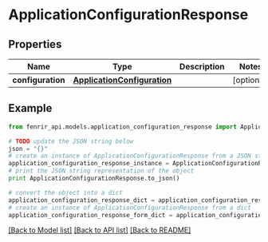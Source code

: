 # ApplicationConfigurationResponse


## Properties

Name | Type | Description | Notes
------------ | ------------- | ------------- | -------------
**configuration** | [**ApplicationConfiguration**](ApplicationConfiguration.md) |  | [optional] 

## Example

```python
from fenrir_api.models.application_configuration_response import ApplicationConfigurationResponse

# TODO update the JSON string below
json = "{}"
# create an instance of ApplicationConfigurationResponse from a JSON string
application_configuration_response_instance = ApplicationConfigurationResponse.from_json(json)
# print the JSON string representation of the object
print ApplicationConfigurationResponse.to_json()

# convert the object into a dict
application_configuration_response_dict = application_configuration_response_instance.to_dict()
# create an instance of ApplicationConfigurationResponse from a dict
application_configuration_response_form_dict = application_configuration_response.from_dict(application_configuration_response_dict)
```
[[Back to Model list]](../README.md#documentation-for-models) [[Back to API list]](../README.md#documentation-for-api-endpoints) [[Back to README]](../README.md)



